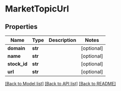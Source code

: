 # MarketTopicUrl

## Properties
Name | Type | Description | Notes
------------ | ------------- | ------------- | -------------
**domain** | **str** |  | [optional] 
**name** | **str** |  | [optional] 
**stock_id** | **str** |  | [optional] 
**url** | **str** |  | [optional] 

[[Back to Model list]](../README.md#documentation-for-models) [[Back to API list]](../README.md#documentation-for-api-endpoints) [[Back to README]](../README.md)

